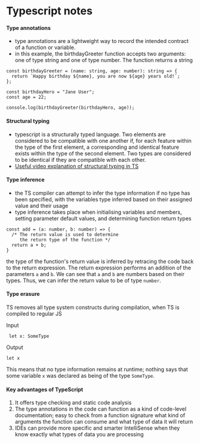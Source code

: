 # Typescript notes

#### Type annotations

- type annotations are a lightweight way to record the intended contract of a function or variable.
- in this example, the birthdayGreeter function accepts two arguments: one of type string and one of type number. The function returns a string

```
const birthdayGreeter = (name: string, age: number): string => {
  return `Happy birthday ${name}, you are now ${age} years old!`;
};

const birthdayHero = "Jane User";
const age = 22;

console.log(birthdayGreeter(birthdayHero, age));
```

#### Structural typing

- typescript is a structurally typed language. Two elements are considered to be compatible with one another if, for each feature within the type of the first element, a corresponding and identical feature exists within the type of the second element. Two types are considered to be identical if they are compatible with each other.
- [Useful video explanation of structural typing in TS](https://www.youtube.com/watch?v=zfQgsGXTpOg)

#### Type inference

- the TS compiler can attempt to infer the type information if no type has been specified, with the variables type inferred based on their assigned value and their usage
- type inference takes place when initialising variables and members, setting parameter default values, and determining function return types

```
const add = (a: number, b: number) => {
  /* The return value is used to determine
     the return type of the function */
  return a + b;
}
```

the type of the function's return value is inferred by retracing the code back to the return expression. The return expression performs an addition of the parameters `a` and `b`. We can see that `a` and `b` are numbers based on their types. Thus, we can infer the return value to be of type `number`.

#### Type erasure

TS removes all type system constructs during compilation, when TS is compiled to regular JS

Input

```
 let x: SomeType
```

Output

```
let x
```

This means that no type information remains at runtime; nothing says that some variable `x` was declared as being of the type `SomeType`.

#### Key advantages of TypeScript

1. It offers type checking and static code analysis
2. The type annotations in the code can function as a kind of code-level documentation; easy to check from a function signature what kind of arguments the function can consume and what type of data it will return
3. IDEs can provide more specific and smarter IntelliSense when they know exactly what types of data you are processing
